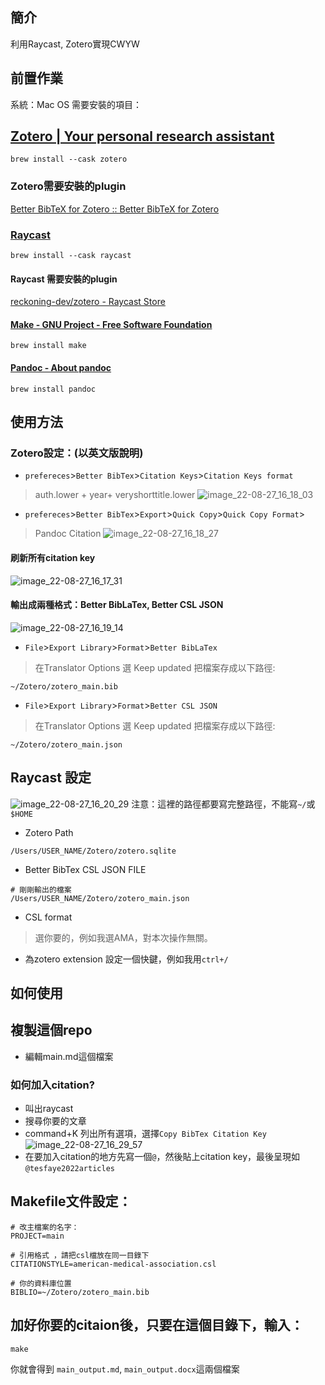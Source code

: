 ## 簡介
利用Raycast, Zotero實現CWYW

## 前置作業
系統：Mac OS
需要安裝的項目：
## [Zotero | Your personal research assistant](https://www.zotero.org/)
```shell
brew install --cask zotero
```
### Zotero需要安裝的plugin
[Better BibTeX for Zotero :: Better BibTeX for Zotero](https://retorque.re/zotero-better-bibtex/)

### [Raycast](https://www.raycast.com/)
```shell
brew install --cask raycast
```
#### Raycast 需要安裝的plugin
[reckoning-dev/zotero - Raycast Store](https://www.raycast.com/reckoning-dev/zotero)
#### [Make - GNU Project - Free Software Foundation](https://www.gnu.org/software/make/)
```shell
brew install make
```
#### [Pandoc - About pandoc](https://pandoc.org/)
```shell
brew install pandoc
```
## 使用方法
### Zotero設定：(以英文版說明)
* `prefereces`>`Better BibTex`>`Citation Keys`>`Citation Keys format`
> auth.lower + year+ veryshorttitle.lower
![image_22-08-27_16_18_03](https://i.imgur.com/1KIdKxl.png)
* `prefereces`>`Better BibTex`>`Export`>`Quick Copy`>`Quick Copy Format`>
> Pandoc Citation
![image_22-08-27_16_18_27](https://i.imgur.com/zrvgZWz.png)
#### 刷新所有citation key
![image_22-08-27_16_17_31](https://i.imgur.com/HK6WEjv.png)
#### 輸出成兩種格式：Better BibLaTex, Better CSL JSON
![image_22-08-27_16_19_14](https://i.imgur.com/PhWIGIn.png)
* `File`>`Export Library`>`Format`>`Better BibLaTex`
> 在Translator Options 選 Keep updated
把檔案存成以下路徑:
```shell
~/Zotero/zotero_main.bib
```
* `File`>`Export Library`>`Format`>`Better CSL JSON`
> 在Translator Options 選 Keep updated
把檔案存成以下路徑:
```shell
~/Zotero/zotero_main.json
```
## Raycast 設定
![image_22-08-27_16_20_29](https://i.imgur.com/Toxzuqv.png)
注意：這裡的路徑都要寫完整路徑，不能寫`~/`或`$HOME`
* Zotero Path
```
/Users/USER_NAME/Zotero/zotero.sqlite
```
* Better BibTex CSL JSON FILE
```
# 剛剛輸出的檔案
/Users/USER_NAME/Zotero/zotero_main.json
```
* CSL format
> 選你要的，例如我選AMA，對本次操作無關。
* 為zotero extension 設定一個快鍵，例如我用`ctrl+/`
## 如何使用
## 複製這個repo
* 編輯main.md這個檔案
### 如何加入citation?
* 叫出raycast
* 搜尋你要的文章
* command+K 列出所有選項，選擇`Copy BibTex Citation Key`
![image_22-08-27_16_29_57](https://i.imgur.com/WkSriZe.png)
* 在要加入citation的地方先寫一個`@`，然後貼上citation key，最後呈現如 `@tesfaye2022articles`
## Makefile文件設定：
```shell
# 改主檔案的名字：
PROJECT=main

# 引用格式 ，請把csl檔放在同一目錄下
CITATIONSTYLE=american-medical-association.csl

# 你的資料庫位置
BIBLIO=~/Zotero/zotero_main.bib
```
## 加好你要的citaion後，只要在這個目錄下，輸入：
```shell
make
```
你就會得到 `main_output.md`, `main_output.docx`這兩個檔案

